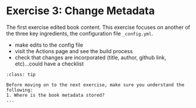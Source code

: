 # Exercise 3: Change Metadata

The first exercise edited book content. This exercise focuses on another of the three key ingredients, the configuration file `_config.yml`. 

- make edits to the config file
- visit the Actions page and see the build process
- check that changes are incorporated (title, author, github link, etc)...could have a checklist

```{admonition} Check your understanding
:class: tip

Before moving on to the next exercise, make sure you understand the following:
1. Where is the book metadata stored?
...
```

